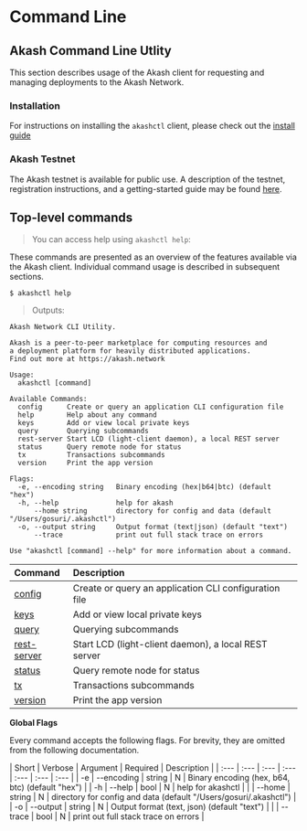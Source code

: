 # Command Line

## Akash Command Line Utlity

This section describes usage of the Akash client for requesting and managing deployments to the Akash Network.

### Installation

For instructions on installing the `akashctl` client, please check out the [install guide](../guides/install.md)

### Akash Testnet

The Akash testnet is available for public use. A description of the testnet, registration instructions, and a getting-started guide may be found [here](../guides/testnet.md).

## Top-level commands

> You can access help using `akashctl help`:

These commands are presented as an overview of the features available via the Akash client. Individual command usage is described in subsequent sections.

```text
$ akashctl help
```

> Outputs:

```text
Akash Network CLI Utility.

Akash is a peer-to-peer marketplace for computing resources and
a deployment platform for heavily distributed applications.
Find out more at https://akash.network

Usage:
  akashctl [command]

Available Commands:
  config      Create or query an application CLI configuration file
  help        Help about any command
  keys        Add or view local private keys
  query       Querying subcommands
  rest-server Start LCD (light-client daemon), a local REST server
  status      Query remote node for status
  tx          Transactions subcommands
  version     Print the app version

Flags:
  -e, --encoding string   Binary encoding (hex|b64|btc) (default "hex")
  -h, --help              help for akash
      --home string       directory for config and data (default "/Users/gosuri/.akashctl")
  -o, --output string     Output format (text|json) (default "text")
      --trace             print out full stack trace on errors

Use "akashctl [command] --help" for more information about a command.
```

| Command | Description |
| :--- | :--- |
| [config](config.md) | Create or query an application CLI configuration file |
| [keys](keys.md)  | Add or view local private keys |
| [query](query.md) | Querying subcommands |
| [rest-server](rest-server.md) | Start LCD (light-client daemon), a local REST server |
| [status](status.md) | Query remote node for status |
| [tx](tx.md) |  Transactions subcommands |
| [version](version.md) | Print the app version |

**Global Flags**

Every command accepts the following flags. For brevity, they are omitted from the following documentation.

| Short | Verbose | Argument | Required | Description |
| :--- | :--- | :--- | :--- | :--- | :--- | :--- |
|   -e |  --encoding | string | N | Binary encoding (hex, b64, btc) (default "hex") |
|   -h |  --help     | bool   | N | help for akashctl |
|      |  --home     | string | N | directory for config and data (default "/Users/gosuri/.akashctl") |
|   -o |  --output   | string | N | Output format (text, json) (default "text") |
|      |  --trace    | bool   | N | print out full stack trace on errors |
